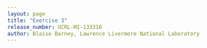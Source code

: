 ```yaml
---
layout: page
title: "Exercise 3"
release_number: UCRL-MI-133316
author: Blaise Barney, Lawrence Livermore National Laboratory
---
```

